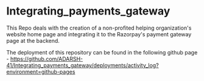 # Integrating_payments_gateway
This Repo deals with the creation of a non-profited helping organization's website home page and integrating it to the Razorpay's payment gateway page at the backend.
 
The deployment of this repository can be found in the following github page - https://github.com/ADARSH-41/Integrating_payments_gateway/deployments/activity_log?environment=github-pages
